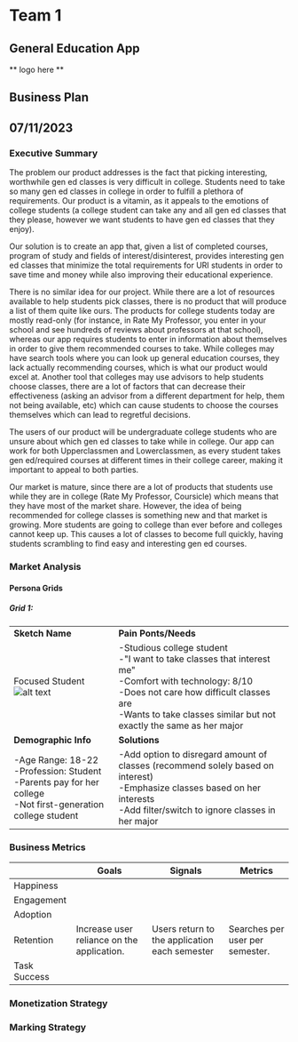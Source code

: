 # Team 1
## General Education App
** logo here **
## Business Plan
## 07/11/2023

### Executive Summary
The problem our product addresses is the fact that picking interesting, worthwhile gen ed classes is very difficult in college. Students need to take so many gen ed classes in college in order to fulfill a plethora of requirements. Our product is a vitamin, as it appeals to the emotions of college students (a college student can take any and all gen ed classes that they please, however we want students to have gen ed classes that they enjoy).  

Our solution is to create an app that, given a list of completed courses, program of study and fields of interest/disinterest, provides interesting gen ed classes that minimize the total requirements for URI students in order to save time and money while also improving their educational experience.  

There is no similar idea for our project. While there are a lot of resources available to help students pick classes, there is no product that will produce a list of them quite like ours. The products for college students today are mostly read-only (for instance, in Rate My Professor, you enter in your school and see hundreds of reviews about professors at that school), whereas our app requires students to enter in information about themselves in order to give them recommended courses to take. While colleges may have search tools where you can look up general education courses, they lack actually recommending courses, which is what our product would excel at. Another tool that colleges may use advisors to help students choose classes, there are a lot of factors that can decrease their effectiveness (asking an advisor from a different department for help, them not being available, etc) which can cause students to choose the courses themselves which can lead to regretful decisions.  

The users of our product will be undergraduate college students who are unsure about which gen ed classes to take while in college. Our app can work for both Upperclassmen and Lowerclassmen, as every student takes gen ed/required courses at different times in their college career, making it important to appeal to both parties.  

Our market is mature, since there are a lot of products that students use while they are in college (Rate My Professor, Coursicle) which means that they have most of the market share. However, the idea of being recommended for college classes is something new and that market is growing. More students are going to college than ever before and colleges cannot keep up. This causes a lot of classes to become full quickly, having students scrambling to find easy and interesting gen ed courses.  

### Market Analysis

#### Persona Grids
##### Grid 1:
|   |   |
|---|---|
|**Sketch Name**  |**Pain Ponts/Needs**|
|Focused Student <br> ![alt text](https://www.shutterstock.com/image-photo/portrait-female-student-holding-books-260nw-1144635998.jpg) | -Studious college student <br> -"I want to take classes that interest me" <br> -Comfort with technology: 8/10 <br> -Does not care how difficult classes are <br> -Wants to take classes similar but not exactly the same as her major|
|**Demographic Info**|**Solutions**|
|-Age Range: 18-22 <br> -Profession: Student <br> -Parents pay for her college <br> -Not first-generation college student|-Add option to disregard amount of classes (recommend solely based on interest) <br> -Emphasize classes based on her interests <br> -Add filter/switch to ignore classes in her major|
### Business Metrics

|   |Goals|Signals|Metrics|
|---|---|---|---|
|Happiness||||
|Engagement||||
|Adoption||||
|Retention|Increase user reliance on the application.|Users return to the application each semester|Searches per user per semester.|
|Task Success||||


### Monetization Strategy

### Marking Strategy
